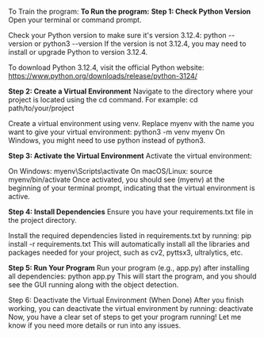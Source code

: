 To Train the program:
**To Run the program:**
**Step 1: Check Python Version**
  Open your terminal or command prompt.

  Check your Python version to make sure it's version 3.12.4: python --version or python3 --version
  If the version is not 3.12.4, you may need to install or upgrade Python to version 3.12.4.

  To download Python 3.12.4, visit the official Python website:
  https://www.python.org/downloads/release/python-3124/
  
**Step 2: Create a Virtual Environment**
  Navigate to the directory where your project is located using the cd command. For example: cd path/to/your/project
  
  Create a virtual environment using venv. Replace myenv with the name you want to give your virtual environment: python3 -m venv myenv
  On Windows, you might need to use python instead of python3.

**Step 3: Activate the Virtual Environment**
  Activate the virtual environment:

  On Windows: myenv\Scripts\activate
  On macOS/Linux: source myenv/bin/activate
  Once activated, you should see (myenv) at the beginning of your terminal prompt, indicating that the virtual environment is active.
  
**Step 4: Install Dependencies**
  Ensure you have your requirements.txt file in the project directory.

  Install the required dependencies listed in requirements.txt by running: pip install -r requirements.txt
  This will automatically install all the libraries and packages needed for your project, such as cv2, pyttsx3, ultralytics, etc.

**Step 5: Run Your Program**
  Run your program (e.g., app.py) after installing all dependencies: python app.py
This will start the program, and you should see the GUI running along with the object detection.

Step 6: Deactivate the Virtual Environment (When Done)
  After you finish working, you can deactivate the virtual environment by running: deactivate
  Now, you have a clear set of steps to get your program running! Let me know if you need more details or run into any issues.

